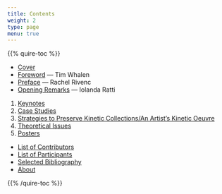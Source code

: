 ```yaml
---
title: Contents
weight: 2
type: page
menu: true
---
```

{{% quire-toc %}}

- [Cover](/)
- [Foreword](/foreword/) — Tim Whalen
- [Preface](/preface/) — Rachel Rivenc
- [Opening Remarks](/opening-remarks/) — Iolanda Ratti

1. [Keynotes](/keynotes/)
2. [Case Studies](/case-studies/)
3. [Strategies to Preserve Kinetic Collections/An Artist’s Kinetic Oeuvre](/strategies/)
4. [Theoretical Issues](/theoretical-issues/)
5. [Posters](/posters/)

- [List of Contributors](/contributors/)
- [List of Participants](/participants/)
- [Selected Bibliography](/selected-bibliography/)
- [About](/about/)

{{% /quire-toc %}}
